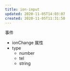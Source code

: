 ```yaml
---
title: ion-input
updated: 2020-11-05T14:03:07
created: 2020-11-05T11:31:50
---
```


事件
- ionChange
属性
- type
  - number
  - tel
  - string
